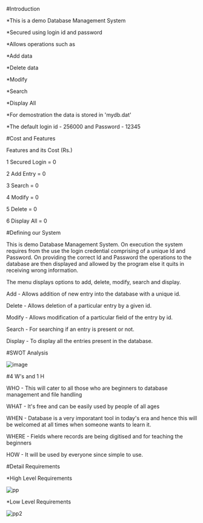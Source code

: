 #Introduction

*This is a demo Database Management System

*Secured using login id and password

*Allows operations such as

*Add data

*Delete data

*Modify

*Search

*Display All

*For demostration the data is stored in 'mydb.dat'

*The default login id - 256000 and Password - 12345

#Cost and Features

Features and its	Cost (Rs.)

1 Secured Login =	0

2	Add Entry =	0

3	Search =	0

4	Modify =	0

5	Delete =	0

6	Display All =	0

#Defining our System

This is demo Database Management System. On execution the system requires from the use the login credential comprising of a unique Id and Password. On providing the correct Id and Password the operations to the database are then displayed and allowed by the program else it quits in receiving wrong information.

The menu displays options to add, delete, modify, search and display.

Add - Allows addition of new entry into the database with a unique id.

Delete - Allows deletion of a particular entry by a given id.

Modify - Allows modification of a particular field of the entry by id.

Search - For searching if an entry is present or not.

Display - To display all the entries present in the database.

#SWOT Analysis

![image](https://user-images.githubusercontent.com/101458461/160282354-82d30164-26a5-4310-99d8-707cdb06161e.png)

#4 W's and 1 H

WHO -
This will cater to all those who are beginners to database management and file handling

WHAT -
It's free and can be easily used by people of all ages

WHEN -
Database is a very imporatant tool in today's era and hence this will be welcomed at all times when someone wants to learn it.

WHERE -
Fields where records are being digitised and for teaching the beginners

HOW -
It will be used by everyone since simple to use.

#Detail Requirements

*High Level Requirements

![pp](https://user-images.githubusercontent.com/101458461/160282585-6e6b6428-7be3-424e-b735-80efad7d2b1e.PNG)

*Low Level Requirements

![pp2](https://user-images.githubusercontent.com/101458461/160282719-12e286f9-3a83-47f1-82d6-c67a3ab60ef2.PNG)

